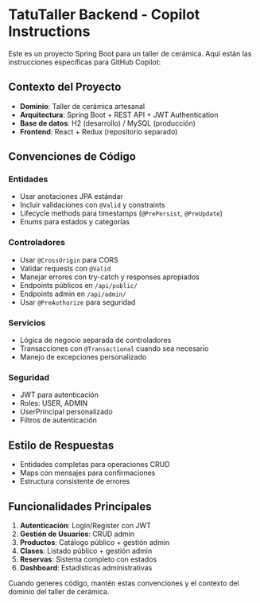 <!-- Use this file to provide workspace-specific custom instructions to Copilot. For more details, visit https://code.visualstudio.com/docs/copilot/copilot-customization#_use-a-githubcopilotinstructionsmd-file -->

# TatuTaller Backend - Copilot Instructions

Este es un proyecto Spring Boot para un taller de cerámica. Aquí están las instrucciones específicas para GitHub Copilot:

## Contexto del Proyecto

- **Dominio**: Taller de cerámica artesanal
- **Arquitectura**: Spring Boot + REST API + JWT Authentication
- **Base de datos**: H2 (desarrollo) / MySQL (producción)
- **Frontend**: React + Redux (repositorio separado)

## Convenciones de Código

### Entidades

- Usar anotaciones JPA estándar
- Incluir validaciones con `@Valid` y constraints
- Lifecycle methods para timestamps (`@PrePersist`, `@PreUpdate`)
- Enums para estados y categorías

### Controladores

- Usar `@CrossOrigin` para CORS
- Validar requests con `@Valid`
- Manejar errores con try-catch y responses apropiados
- Endpoints públicos en `/api/public/`
- Endpoints admin en `/api/admin/`
- Usar `@PreAuthorize` para seguridad

### Servicios

- Lógica de negocio separada de controladores
- Transacciones con `@Transactional` cuando sea necesario
- Manejo de excepciones personalizado

### Seguridad

- JWT para autenticación
- Roles: USER, ADMIN
- UserPrincipal personalizado
- Filtros de autenticación

## Estilo de Respuestas

- Entidades completas para operaciones CRUD
- Maps con mensajes para confirmaciones
- Estructura consistente de errores

## Funcionalidades Principales

1. **Autenticación**: Login/Register con JWT
2. **Gestión de Usuarios**: CRUD admin
3. **Productos**: Catálogo público + gestión admin
4. **Clases**: Listado público + gestión admin
5. **Reservas**: Sistema completo con estados
6. **Dashboard**: Estadísticas administrativas

Cuando generes código, mantén estas convenciones y el contexto del dominio del taller de cerámica.
